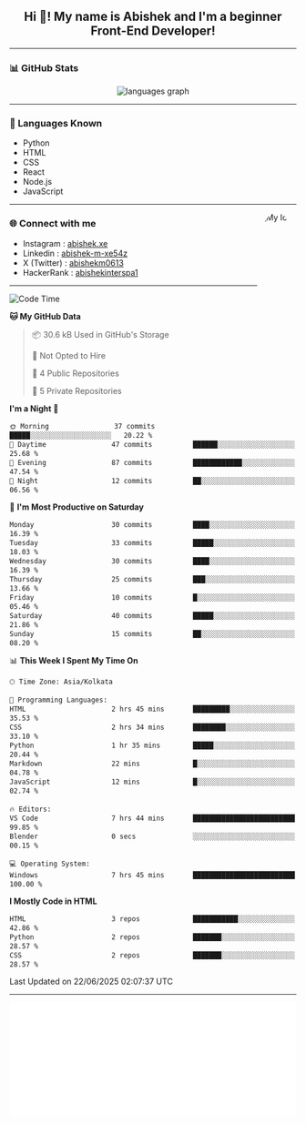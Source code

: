 <h2 align="center">Hi 👋! My name is <b>Abishek</b> and I'm a beginner Front-End Developer!</h2>

---

### 📊 GitHub Stats

<div align="center">
  <img src="https://github-readme-stats.vercel.app/api/top-langs?username=Abishek-Web-Co&locale=en&hide_title=false&layout=compact&card_width=320&langs_count=5&theme=dracula&hide_border=false" height="150" alt="languages graph" />
</div>

---

### 🧠 Languages Known

- Python  
- HTML  
- CSS  
- React  
- Node.js  
- JavaScript  

---

<img align="right" height="150" src="https://abish-file.web.app/assets/pics/me.png" alt="My Icon" style="border-radius: 50%;" />

### 🌐 Connect with me

- Instagram   : [abishek.xe](https://www.instagram.com/abishek.xe/)
- Linkedin    : [abishek-m-xe54z](https://www.linkedin.com/in/abishek-m-xe54z/)
- X (Twitter) : [abishekm0613](https://x.com/abishekm0613)
- HackerRank  : [abishekinterspa1](https://www.hackerrank.com/profile/abishekinterspa1)

---

<!--START_SECTION:waka-->
![Code Time](http://img.shields.io/badge/Code%20Time-55%20hrs%2030%20mins-blue)

**🐱 My GitHub Data** 

> 📦 30.6 kB Used in GitHub's Storage 
 > 
> 🚫 Not Opted to Hire
 > 
> 📜 4 Public Repositories 
 > 
> 🔑 5 Private Repositories 
 > 
**I'm a Night 🦉** 

```text
🌞 Morning                37 commits          █████░░░░░░░░░░░░░░░░░░░░   20.22 % 
🌆 Daytime                47 commits          ██████░░░░░░░░░░░░░░░░░░░   25.68 % 
🌃 Evening                87 commits          ████████████░░░░░░░░░░░░░   47.54 % 
🌙 Night                  12 commits          ██░░░░░░░░░░░░░░░░░░░░░░░   06.56 % 
```
📅 **I'm Most Productive on Saturday** 

```text
Monday                   30 commits          ████░░░░░░░░░░░░░░░░░░░░░   16.39 % 
Tuesday                  33 commits          █████░░░░░░░░░░░░░░░░░░░░   18.03 % 
Wednesday                30 commits          ████░░░░░░░░░░░░░░░░░░░░░   16.39 % 
Thursday                 25 commits          ███░░░░░░░░░░░░░░░░░░░░░░   13.66 % 
Friday                   10 commits          █░░░░░░░░░░░░░░░░░░░░░░░░   05.46 % 
Saturday                 40 commits          █████░░░░░░░░░░░░░░░░░░░░   21.86 % 
Sunday                   15 commits          ██░░░░░░░░░░░░░░░░░░░░░░░   08.20 % 
```


📊 **This Week I Spent My Time On** 

```text
🕑︎ Time Zone: Asia/Kolkata

💬 Programming Languages: 
HTML                     2 hrs 45 mins       █████████░░░░░░░░░░░░░░░░   35.53 % 
CSS                      2 hrs 34 mins       ████████░░░░░░░░░░░░░░░░░   33.10 % 
Python                   1 hr 35 mins        █████░░░░░░░░░░░░░░░░░░░░   20.44 % 
Markdown                 22 mins             █░░░░░░░░░░░░░░░░░░░░░░░░   04.78 % 
JavaScript               12 mins             █░░░░░░░░░░░░░░░░░░░░░░░░   02.74 % 

🔥 Editors: 
VS Code                  7 hrs 44 mins       █████████████████████████   99.85 % 
Blender                  0 secs              ░░░░░░░░░░░░░░░░░░░░░░░░░   00.15 % 

💻 Operating System: 
Windows                  7 hrs 45 mins       █████████████████████████   100.00 % 
```

**I Mostly Code in HTML** 

```text
HTML                     3 repos             ███████████░░░░░░░░░░░░░░   42.86 % 
Python                   2 repos             ███████░░░░░░░░░░░░░░░░░░   28.57 % 
CSS                      2 repos             ███████░░░░░░░░░░░░░░░░░░   28.57 % 
```




 Last Updated on 22/06/2025 02:07:37 UTC
<!--END_SECTION:waka-->

---

<div align="center">
  <a href="https://abish-file.web.app/" target="_blank" rel="noopener noreferrer"><img height="200" src="pic.png" alt="Profile Picture" /></a>
</div>

